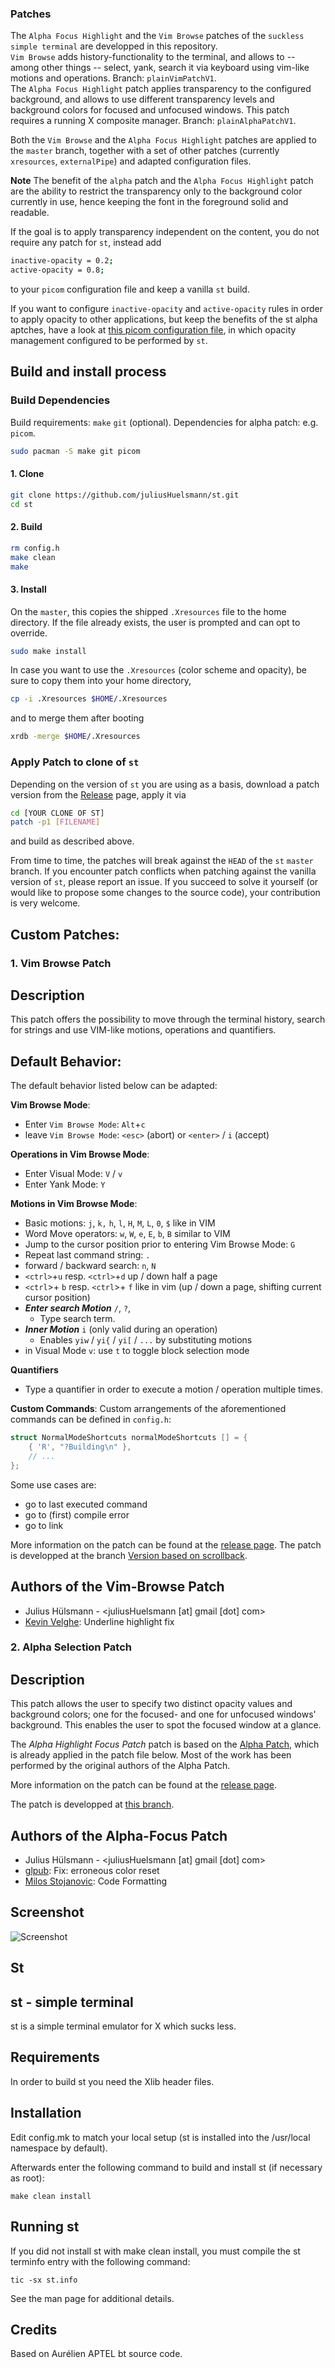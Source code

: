 ### Patches

The `Alpha Focus Highlight` and the `Vim Browse` patches of the `suckless` `simple terminal` are developped in this repository.  
`Vim Browse` adds history-functionality to the terminal, and allows to -- among other things -- select, yank, search it via keyboard using vim-like motions and operations. Branch: `plainVimPatchV1`.  
The `Alpha Focus Highlight` patch applies transparency to the configured background, and allows to use different transparency levels and background colors for focused and unfocused windows. This patch requires a running X composite manager. Branch: `plainAlphaPatchV1`.

Both the `Vim Browse` and the `Alpha Focus Highlight` patches are applied to the `master` branch, together with a set of other patches (currently `xresources`, `externalPipe`) and adapted configuration files.

**Note** The benefit of the `alpha` patch and the `Alpha Focus Highlight` patch are the ability to restrict the transparency only to the background color currently in use, hence keeping the font in the foreground solid and readable.

If the goal is to apply transparency independent on the content, you do not require any patch for `st`, instead add
```bash
inactive-opacity = 0.2;
active-opacity = 0.8;
```
to your `picom` configuration file and keep a vanilla `st` build.

If you want to configure `inactive-opacity` and `active-opacity` rules in order to apply opacity to other applications, but keep the benefits of the st alpha aptches, have a look at [this picom configuration file](https://github.com/juliusHuelsmann/Config/blob/master/.config/picom/picom.conf), in which opacity management configured to be performed by `st`.

## Build and install process

### Build Dependencies
Build requirements: `make` `git` (optional).
Dependencies for alpha patch: e.g. `picom`.
```bash
sudo pacman -S make git picom
```

#### 1. Clone

```bash
git clone https://github.com/juliusHuelsmann/st.git
cd st
```

#### 2. Build

```bash
rm config.h
make clean
make
```

#### 3. Install
On the `master`, this copies the shipped `.Xresources` file to the home directory. If the file already exists, the user is prompted and can opt to override.
```bash
sudo make install
```
In case you want to use the `.Xresources` (color scheme and opacity), 
be sure to copy  them into your home directory,
```bash
cp -i .Xresources $HOME/.Xresources
```
and to merge them after booting
```bash
xrdb -merge $HOME/.Xresources
```

### Apply Patch to clone of `st`
Depending on the version of `st` you are using as a basis, download a patch version from the [Release](https://github.com/juliusHuelsmann/st/releases) page, apply it via

```bash
cd [YOUR CLONE OF ST]
patch -p1 [FILENAME]
```
and build as described above.

From time to time, the patches will break against the `HEAD` of the `st` `master` branch. If you encounter patch conflicts when patching against the vanilla version of `st`, please report an issue. If you succeed to solve it yourself (or would like to propose some changes to the source code), your contribution is very welcome.


## Custom Patches:

### 1. Vim Browse Patch

Description
-----------

This patch offers the possibility to move through the terminal history, search for strings and use
VIM-like motions, operations and quantifiers.


Default Behavior:
-----------------
The default behavior listed below can be adapted:

**Vim Browse Mode**:
* Enter `Vim Browse Mode`: `Alt`+`c`
* leave `Vim Browse Mode`: `<esc>` (abort) or `<enter>` / `i` (accept)

**Operations in Vim Browse Mode**:
* Enter Visual Mode: `V` / `v`
* Enter Yank Mode: `Y`

**Motions in Vim Browse Mode**:
* Basic motions: `j`, `k,` `h`, `l`, `H`, `M`, `L`, `0`, `$` like in VIM
* Word Move operators: `w`, `W`, `e`, `E`, `b`, `B` similar to VIM
* Jump to the cursor position prior to entering Vim Browse Mode: `G`
* Repeat last command string: `.`
* forward / backward search: `n`, `N`
* `<ctrl>`+`u` resp. `<ctrl>`+`d` up / down half a page
* `<ctrl`>+ `b` resp. `<ctrl`>+ `f` like in vim (up / down a page, shifting current cursor position)
* ***Enter search Motion*** `/`, `?`,
   * Type search term.
* ***Inner Motion*** `i` (only valid during an operation)
   * Enables `yiw` / `yi{` / `yi[` / `...`  by substituting motions
* in Visual Mode `v`: use `t` to toggle block selection mode

**Quantifiers**
* Type a quantifier in order to execute a motion / operation multiple times.

**Custom Commands**:
Custom arrangements of the aforementioned commands can be defined in `config.h`:
```c++
struct NormalModeShortcuts normalModeShortcuts [] = {
	{ 'R', "?Building\n" },
	// ...
};
```
 Some use cases are:
- go to last executed command
- go to (first) compile error
- go to link

More information on the patch can be found at the [release page](https://github.com/juliusHuelsmann/st/releases).
The patch is developped at the branch [Version based on scrollback](https://github.com/juliusHuelsmann/st/tree/plainVimPatchV1).

Authors of the Vim-Browse Patch
--------------------------------
* Julius Hülsmann - <juliusHuelsmann [at] gmail [dot] com>
* [Kevin Velghe](https://github.com/paretje): Underline highlight fix


### 2. Alpha Selection Patch

Description
-----------
This patch allows the user to specify two distinct opacity values and background colors; one for the focused- and one for unfocused windows' background.
This enables the user to spot the focused window at a glance.

The *Alpha Highlight Focus Patch* patch is based on the
[Alpha Patch](https://st.suckless.org/patches/alpha/),
which is already applied in the patch file below. Most of the work has been performed by the
original authors of the Alpha Patch.

More information on the patch can be found at the [release page](https://github.com/juliusHuelsmann/st/releases).

The patch is developped at [this  branch](https://github.com/juliusHuelsmann/st/tree/plainAlphaPatchV1).


Authors of the Alpha-Focus Patch
--------------------------------
* Julius Hülsmann - <juliusHuelsmann [at] gmail [dot] com>
* [glpub](https://github.com/glpub): Fix: erroneous color reset
* [Milos Stojanovic](https://github.com/M4444): Code Formatting

## Screenshot

![Screenshot](https://user-images.githubusercontent.com/9212314/68340852-7d6d9380-00e7-11ea-9705-51ed098eba2a.gif)


## St
st - simple terminal
--------------------
st is a simple terminal emulator for X which sucks less.


Requirements
------------
In order to build st you need the Xlib header files.


Installation
------------
Edit config.mk to match your local setup (st is installed into
the /usr/local namespace by default).

Afterwards enter the following command to build and install st (if
necessary as root):

    make clean install


Running st
----------
If you did not install st with make clean install, you must compile
the st terminfo entry with the following command:

    tic -sx st.info

See the man page for additional details.

Credits
-------
Based on Aurélien APTEL <aurelien dot aptel at gmail dot com> bt source code.

